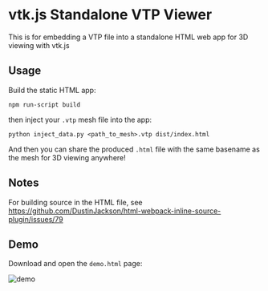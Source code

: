 # vtk.js Standalone VTP Viewer

This is for embedding a VTP file into a standalone HTML web app for 3D viewing
with vtk.js

## Usage

Build the static HTML app:

```
npm run-script build
```

then inject your `.vtp` mesh file into the app:

```
python inject_data.py <path_to_mesh>.vtp dist/index.html
```

And then you can share the produced `.html` file with the same basename as the
mesh for 3D viewing anywhere!

## Notes

For building source in the HTML file, see https://github.com/DustinJackson/html-webpack-inline-source-plugin/issues/79


## Demo

Download and open the `demo.html` page:

![demo](./demo.gif)
